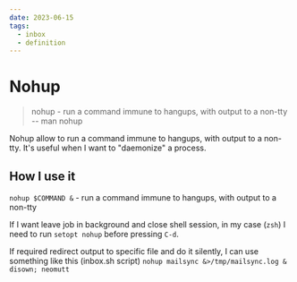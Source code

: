 ```yaml
---
date: 2023-06-15
tags:
  - inbox
  - definition
---
```


# Nohup

> nohup - run a command immune to hangups, with output to a non-tty
> -- man nohup

Nohup allow to run a command immune to hangups, with output to a non-tty.
It's useful when I want to "daemonize" a process.

## How I use it

`nohup $COMMAND &` - run a command immune to hangups, with output to a non-tty

If I want leave job in background and close shell session, in my case (`zsh`) I
need to run `setopt nohup` before pressing `C-d`.

If required redirect output to specific file and do it silently,
I can use something like this (inbox.sh script) `nohup mailsync &>/tmp/mailsync.log & disown; neomutt`
